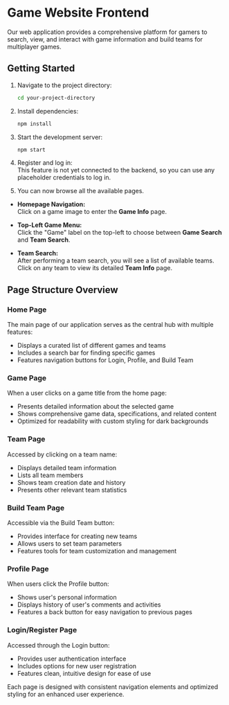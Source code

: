 # Game Website Frontend
Our web application provides a comprehensive platform for gamers to search, view, and interact with game information and build teams for multiplayer games.

## Getting Started

1. Navigate to the project directory:
   ```bash
   cd your-project-directory
   ```

2. Install dependencies:
   ```bash
   npm install
   ```

3. Start the development server:
   ```bash
   npm start
   ```

4. Register and log in:  
   This feature is not yet connected to the backend, so you can use any placeholder credentials to log in.

5. You can now browse all the available pages.

- **Homepage Navigation:**  
  Click on a game image to enter the **Game Info** page.

- **Top-Left Game Menu:**  
  Click the "Game" label on the top-left to choose between **Game Search** and **Team Search**.

- **Team Search:**  
  After performing a team search, you will see a list of available teams.  
  Click on any team to view its detailed **Team Info** page.

## Page Structure Overview

### Home Page
The main page of our application serves as the central hub with multiple features:
- Displays a curated list of different games and teams
- Includes a search bar for finding specific games
- Features navigation buttons for Login, Profile, and Build Team

### Game Page
When a user clicks on a game title from the home page:
- Presents detailed information about the selected game
- Shows comprehensive game data, specifications, and related content
- Optimized for readability with custom styling for dark backgrounds

### Team Page
Accessed by clicking on a team name:
- Displays detailed team information
- Lists all team members
- Shows team creation date and history
- Presents other relevant team statistics

### Build Team Page
Accessible via the Build Team button:
- Provides interface for creating new teams
- Allows users to set team parameters
- Features tools for team customization and management

### Profile Page
When users click the Profile button:
- Shows user's personal information
- Displays history of user's comments and activities
- Features a back button for easy navigation to previous pages

### Login/Register Page
Accessed through the Login button:
- Provides user authentication interface
- Includes options for new user registration
- Features clean, intuitive design for ease of use

Each page is designed with consistent navigation elements and optimized styling for an enhanced user experience.
